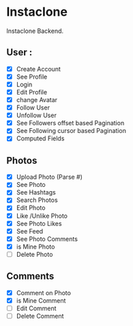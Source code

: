 # Instaclone

Instaclone Backend.

## User : 

- [X] Create Account
- [X] See Profile
- [X] Login
- [X] Edit Profile
- [X] change Avatar
- [X] Follow User
- [X] Unfollow User
- [X] See Followers offset based Pagination
- [X] See Following cursor based Pagination
- [X] Computed Fields

## Photos

- [X] Upload Photo (Parse #)
- [X] See Photo
- [X] See Hashtags
- [X] Search Photos
- [X] Edit Photo
- [X] Like /Unlike Photo
- [X] See Photo Likes
- [X] See Feed
- [X] See Photo Comments
- [X] is Mine Photo
- [ ] Delete Photo

## Comments
- [X] Comment on Photo
- [X] is Mine Comment
- [ ] Edit Comment
- [ ] Delete Comment
